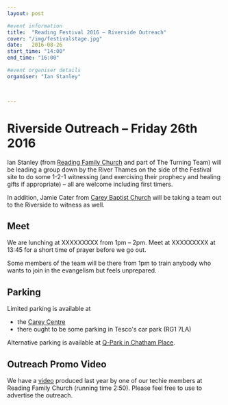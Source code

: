 ```yaml
---
layout: post

#event information
title:  "Reading Festival 2016 – Riverside Outreach"
cover: "/img/festivalstage.jpg"
date:   2016-08-26
start_time: "14:00"
end_time: "16:00"

#event organiser details
organiser: "Ian Stanley"



---
```


# Riverside Outreach – Friday 26th 2016

Ian Stanley (from [Reading Family Church](http://www.readingfamilychurch.org.uk) and part of The Turning Team) will be leading a group down by the River Thames on the side of the Festival site to do some 1-2-1 witnessing (and exercising their prophecy and healing gifts if appropriate) – all are welcome including first timers.

In addition, Jamie Cater from [Carey Baptist Church](http://www.careybaptistchurch.org.uk) will be taking a team out to the Riverside to witness as well.


## Meet

We are lunching at XXXXXXXXX from 1pm – 2pm.  Meet at XXXXXXXXX at 13:45 for a short time of prayer before we go out.

Some members of the team  will be there from 1pm to train anybody who wants to join in the evangelism but feels unprepared.

## Parking

Limited parking is available at
- the [Carey Centre](http://www.careybaptistchurch.org.uk/about/contact/)
- there ought to be some parking in Tesco's car park (RG1 7LA)

Alternative parking is available at [Q-Park in Chatham Place](http://www.q-park.co.uk/parking/reading/q-park-chatham-place).

## Outreach Promo Video
We have a [video](http://shinny.co.uk/severn/videos/prereading2015v3.mov) produced last year by one of our techie members at Reading Family Church (running time 2:50). Please feel free to use to advertise the outreach.
